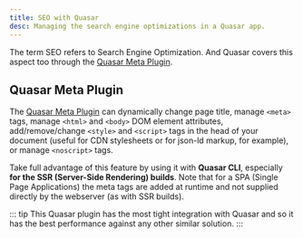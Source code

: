 ```yaml
---
title: SEO with Quasar
desc: Managing the search engine optimizations in a Quasar app.
---
```


The term SEO refers to Search Engine Optimization. And Quasar covers this aspect too through the [Quasar Meta Plugin](/quasar-plugins/meta).

## Quasar Meta Plugin

The [Quasar Meta Plugin](/quasar-plugins/meta) can dynamically change page title, manage `<meta>` tags, manage `<html>` and `<body>` DOM element attributes, add/remove/change `<style>` and `<script>` tags in the head of your document (useful for CDN stylesheets or for json-ld markup, for example), or manage `<noscript>` tags.

Take full advantage of this feature by using it with **Quasar CLI**, especially **for the SSR (Server-Side Rendering) builds**. Note that for a SPA (Single Page Applications) the meta tags are added at runtime and not supplied directly by the webserver (as with SSR builds).

::: tip
This Quasar plugin has the most tight integration with Quasar and so it has the best performance against any other similar solution.
:::
